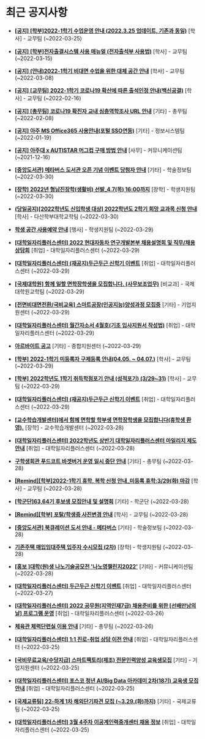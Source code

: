 # 최근 공지사항

* **[[공지] [학부]2022-1학기 수업운영 안내 (2022.3.25 업데이트, 기존과 동일)](http://ajou.ac.kr/kr/ajou/notice.do?mode=view&amp;articleNo=193066&amp;article.offset=0&amp;articleLimit=30)**
 [학사] - 교무팀 (~2022-03-25)

* **[[공지] [학부]전자출결시스템 사용 매뉴얼 (전자출석부 사용법)](http://ajou.ac.kr/kr/ajou/notice.do?mode=view&amp;articleNo=192571&amp;article.offset=0&amp;articleLimit=30)**
 [학사] - 교무팀 (~2022-03-15)

* **[[공지] (안내)2022-1학기 비대면 수업을 위한 대체 공간 안내](http://ajou.ac.kr/kr/ajou/notice.do?mode=view&amp;articleNo=181898&amp;article.offset=0&amp;articleLimit=30)**
 [학사] - 교무팀 (~2022-03-08)

* **[[공지] [교무팀] 2022-1학기 코로나19 확산에 따른 출석인정 안내(백신공결)](http://ajou.ac.kr/kr/ajou/notice.do?mode=view&amp;articleNo=180913&amp;article.offset=0&amp;articleLimit=30)**
 [학사] - 교무팀 (~2022-02-16)

* **[[공지] [총무팀] 코로나19 확진자 교내 심층역학조사 URL 안내](http://ajou.ac.kr/kr/ajou/notice.do?mode=view&amp;articleNo=180493&amp;article.offset=0&amp;articleLimit=30)**
 [기타] - 총무팀 (~2022-02-08)

* **[[공지] 아주 MS Office365 사용안내(포털 SSO연동)](http://ajou.ac.kr/kr/ajou/notice.do?mode=view&amp;articleNo=179802&amp;article.offset=0&amp;articleLimit=30)**
 [기타] - 정보시스템팀 (~2022-01-19)

* **[[공지] 아주대 x AUTISTAR 머그컵 구매 방법 안내](http://ajou.ac.kr/kr/ajou/notice.do?mode=view&amp;articleNo=147976&amp;article.offset=0&amp;articleLimit=30)**
 [사무] - 커뮤니케이션팀 (~2021-12-16)

* **[[중앙도서관] 메타버스 도서관 오픈 기념 이벤트 당첨자 안내](http://ajou.ac.kr/kr/ajou/notice.do?mode=view&amp;articleNo=193304&amp;article.offset=0&amp;articleLimit=30)**
 [기타] - 학술정보팀 (~2022-03-30)

* **[[장학] 2022년 형남진장학(생활비) 선발_4.7(목) 16:00까지](http://ajou.ac.kr/kr/ajou/notice.do?mode=view&amp;articleNo=193300&amp;article.offset=0&amp;articleLimit=30)**
 [장학] - 학생지원팀 (~2022-03-30)

* **[(당일공지)[2022학년도 신입학생 대상] 2022학년도 2학기 희망 교과목 신청 안내](http://ajou.ac.kr/kr/ajou/notice.do?mode=view&amp;articleNo=193297&amp;article.offset=0&amp;articleLimit=30)**
 [학사] - 다산학부대학교학팀 (~2022-03-30)

* **[학생 공간 사용예약 안내](http://ajou.ac.kr/kr/ajou/notice.do?mode=view&amp;articleNo=193294&amp;article.offset=0&amp;articleLimit=30)**
 [행사] - 학생지원팀 (~2022-03-29)

* **[[대학일자리플러스센터] 2022 현대자동차 연구개발본부 채용설명회 및 직무/채용 상담회](http://ajou.ac.kr/kr/ajou/notice.do?mode=view&amp;articleNo=193291&amp;article.offset=0&amp;articleLimit=30)**
 [취업] - 대학일자리플러스센터 (~2022-03-29)

* **[[대학일자리플러스센터] (재공지)두근두근 신학기 이벤트](http://ajou.ac.kr/kr/ajou/notice.do?mode=view&amp;articleNo=193290&amp;article.offset=0&amp;articleLimit=30)**
 [취업] - 대학일자리플러스센터 (~2022-03-29)

* **[[국제대학원] 함께 일할 면학장학생을 모집합니다. (사무보조업무)](http://ajou.ac.kr/kr/ajou/notice.do?mode=view&amp;articleNo=193232&amp;article.offset=0&amp;articleLimit=30)**
 [비교과] - 국제대학원교학팀 (~2022-03-29)

* **[[전면비대면전환/국비교육] 스마트공장(인공지능)양성과정 모집중](http://ajou.ac.kr/kr/ajou/notice.do?mode=view&amp;articleNo=193229&amp;article.offset=0&amp;articleLimit=30)**
 [기타] - 기업지원센터 (~2022-03-29)

* **[[대학일자리플러스센터] 월간자소서 4월호(기초 입사지원서 작성법)](http://ajou.ac.kr/kr/ajou/notice.do?mode=view&amp;articleNo=193228&amp;article.offset=0&amp;articleLimit=30)**
 [취업] - 대학일자리플러스센터 (~2022-03-29)

* **[아르바이트 공고](http://ajou.ac.kr/kr/ajou/notice.do?mode=view&amp;articleNo=193226&amp;article.offset=0&amp;articleLimit=30)**
 [기타] - 종합지원센터 (~2022-03-29)

* **[[학부] 2022-1학기 미등록자 구제등록 안내(04.05. ~ 04.07.)](http://ajou.ac.kr/kr/ajou/notice.do?mode=view&amp;articleNo=193223&amp;article.offset=0&amp;articleLimit=30)**
 [학사] - 교무팀 (~2022-03-29)

* **[[학부] 2022학년도 1학기 취득학점포기 안내 (성적포기) (3/29~31)](http://ajou.ac.kr/kr/ajou/notice.do?mode=view&amp;articleNo=193216&amp;article.offset=0&amp;articleLimit=30)**
 [학사] - 교무팀 (~2022-03-29)

* **[[대학일자리플러스센터] (재공지)두근두근 신학기 이벤트](http://ajou.ac.kr/kr/ajou/notice.do?mode=view&amp;articleNo=193211&amp;article.offset=0&amp;articleLimit=30)**
 [취업] - 대학일자리플러스센터 (~2022-03-29)

* **[[교수학습개발센터]에서 함께 면학할 학부생 면학장학생을 모집합니다(휴학생 환영).](http://ajou.ac.kr/kr/ajou/notice.do?mode=view&amp;articleNo=193184&amp;article.offset=0&amp;articleLimit=30)**
 [장학] - 교수학습개발센터 (~2022-03-28)

* **[[대학일자리플러스센터] 2022학년도 상반기 대학일자리플러스센터 마일리지 제도 안내](http://ajou.ac.kr/kr/ajou/notice.do?mode=view&amp;articleNo=193177&amp;article.offset=0&amp;articleLimit=30)**
 [취업] - 대학일자리플러스센터 (~2022-03-28)

* **[구학생회관 푸드코트 바겟버거 운영 일시 중단 안내](http://ajou.ac.kr/kr/ajou/notice.do?mode=view&amp;articleNo=193173&amp;article.offset=0&amp;articleLimit=30)**
 [기타] - 총무팀 (~2022-03-28)

* **[[Remind][학부]2022-1학기 휴학, 복학 신청 안내_미등록 휴학:3/29(화) 마감](http://ajou.ac.kr/kr/ajou/notice.do?mode=view&amp;articleNo=193171&amp;article.offset=0&amp;articleLimit=30)**
 [학사] - 교무팀 (~2022-03-28)

* **[[학군단]63,64기 후보생 모집안내 및 설명회](http://ajou.ac.kr/kr/ajou/notice.do?mode=view&amp;articleNo=193170&amp;article.offset=0&amp;articleLimit=30)**
 [기타] - 학군단 (~2022-03-28)

* **[[Remind][학부] 포탈/학생증 사진변경 안내](http://ajou.ac.kr/kr/ajou/notice.do?mode=view&amp;articleNo=193168&amp;article.offset=0&amp;articleLimit=30)**
 [학사] - 교무팀 (~2022-03-28)

* **[[중앙도서관] 북큐레이션 도서 안내 - 메타버스](http://ajou.ac.kr/kr/ajou/notice.do?mode=view&amp;articleNo=193166&amp;article.offset=0&amp;articleLimit=30)**
 [기타] - 학술정보팀 (~2022-03-28)

* **[기존주택 매입임대주택 입주자 수시모집 (2차)](http://ajou.ac.kr/kr/ajou/notice.do?mode=view&amp;articleNo=193163&amp;article.offset=0&amp;articleLimit=30)**
 [장학] - 학생지원팀 (~2022-03-28)

* **[[홍보 ]대학(원)생 나노기술공모전 &#x27;나노영챌린지2022&#x27;](http://ajou.ac.kr/kr/ajou/notice.do?mode=view&amp;articleNo=193160&amp;article.offset=0&amp;articleLimit=30)**
 [기타] - 커뮤니케이션팀 (~2022-03-28)

* **[[대학일자리플러스센터] 두근두근 신학기 이벤트](http://ajou.ac.kr/kr/ajou/notice.do?mode=view&amp;articleNo=193152&amp;article.offset=0&amp;articleLimit=30)**
 [취업] - 대학일자리플러스센터 (~2022-03-27)

* **[[대학일자리플러스센터] 2022 공무원(지역인재7급) 채용준비를 위한 [선배만남의 날] 프로그램 운영](http://ajou.ac.kr/kr/ajou/notice.do?mode=view&amp;articleNo=193148&amp;article.offset=0&amp;articleLimit=30)**
 [취업] - 대학일자리플러스센터 (~2022-03-26)

* **[체육관 체력단련실 이용 안내](http://ajou.ac.kr/kr/ajou/notice.do?mode=view&amp;articleNo=193146&amp;article.offset=0&amp;articleLimit=30)**
 [기타] - 총무팀 (~2022-03-26)

* **[[대학일자리플러스센터] 1:1 진로-취업 상담 이전 안내](http://ajou.ac.kr/kr/ajou/notice.do?mode=view&amp;articleNo=193137&amp;article.offset=0&amp;articleLimit=30)**
 [취업] - 대학일자리플러스센터 (~2022-03-25)

* **[[국비무료교육/수당지급] 스마트팩토리(제조) 전문인력양성 교육생모집](http://ajou.ac.kr/kr/ajou/notice.do?mode=view&amp;articleNo=193132&amp;article.offset=0&amp;articleLimit=30)**
 [기타] - 기업지원센터 (~2022-03-25)

* **[[대학일자리플러스센터] 포스코 청년 AI/Big Data 아카데미 2차(18기) 교육생 모집 안내](http://ajou.ac.kr/kr/ajou/notice.do?mode=view&amp;articleNo=193123&amp;article.offset=0&amp;articleLimit=30)**
 [취업] - 대학일자리플러스센터 (~2022-03-25)

* **[[국제교류팀] 22-하계 1차 해외단기파견 모집 (~3.29.(화)까지)](http://ajou.ac.kr/kr/ajou/notice.do?mode=view&amp;articleNo=193103&amp;article.offset=0&amp;articleLimit=30)**
 [기타] - 국제교류팀 (~2022-03-25)

* **[[대학일자리플러스센터] 3월 4주차 이공계인력중개센터 채용 정보](http://ajou.ac.kr/kr/ajou/notice.do?mode=view&amp;articleNo=193101&amp;article.offset=0&amp;articleLimit=30)**
 [취업] - 대학일자리플러스센터 (~2022-03-25)
